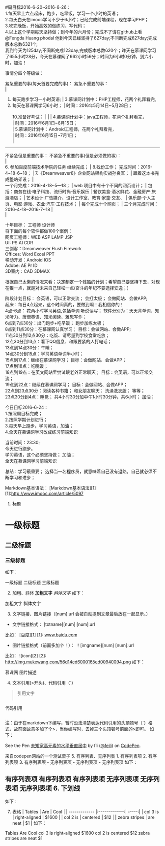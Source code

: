 #周目标2016-6-20~2016-6-26：<br/>
1.每天早上六点起床，跑步，吃早饭，学习一个小时的英语；<br/>
2.每天白天在imooc学习不少于6小时；已经完成前端课程，现在学习PHP；<br/>
3.吃完晚饭，开始高效的做练习，写代码；<br/>
4.以上这个学期每天坚持做；到今年的六月份；完成不了请在github上看@Fengda Huang  phodal  他到今天已经坚持了627day;不间断完成627day;完成版本总数6321个;<br/>
我到今天为125day;不间断完成123day;完成版本总数620个；昨天在慕课网学习了655小时28分，今天在慕课网了662小时56分；时间为6小时0分钟，到六小时，加油！<br/>

事情分四个等级做： <br />


紧急重要的事(每天首要完成的事)：                      紧急不重要的事：                        <br />
                                                  |                                       <br />
1. 每天跑步学习一小时英语;                          | 3.慕课网计划中：PHP工程师，花两个礼拜看完，<br /> 
2. 每天在慕课网学习6小时；                          |   时间：2016年5月14日~5月28日；         <br />  
10.准备好考试；                                    |
                                                  | 
                                                  | 4.慕课网计划中：java工程师，花两个礼拜看完，<br />   |    时间：2016年6月1日~6月15日；          <br />
                                                  | 5.慕课网计划中：Android工程师，花两个礼拜看完，<br /> 
                                                  |    时间：2016年6月15日~7月1日；          <br />
                                                  |
                                       
---------------------------------------------------------------------------------------------------
 不紧急但是重要的事：                                 不紧急不重要的事(但是必须做的事)：   
                                                  |  
6. 参加百度前端技术学院的任务 继续完成；             |  8.找份工作；
 完成时间：2016-4~18-6~18；                        | 
7.《Dreamweaver8》企业网站架构实战孙良军；            |
 跟着这本书完成整站架设；                           |                   
 一个月完成：2016-4-18~5—18；                      |
 web 项目中有十个不同的网页设计；                   |
 包括：商务在线·电子科技、流行时尚·音乐娱乐           |
 餐饮美食·酒水鲜花、金融房产·旅游酒店；               |
 艺术设计·广告媒介、设计工作室、教育·家童·交友、        |
 俱乐部·个人主页、电影·游戏、农业·汽车·工程技术；      |
 每个完成十个网页；                                |
 三个月完成时间：2016-4-18~2016-7~18               |                                         
                                                  |
 
十年目标：   工程师     设计师    <br />
将下面的每个软件都做100个案例： <br />
网页工程师：WEB  ASP  LAMP  JSP <br />
UI: PS  AI  CDR  <br />
三剑客：Dreamweaver  Flush  Firework <br />
Offices: Word   Excel  PPT  <br />
移动开发：Android  IOS <br />
Adobe: AE Pr ID  <br />
3D室内：CAD  3DMAX

根据自己太懒的情况来看；决定制定一个残酷的计划；希望自己要坚持下去，对现在狠一点，就是对未来自己轻松一点(奋斗的年纪不要选择安逸；) <br />

阶段计划目标： 会英语，可以正常交流； 会打太极； 会做网站、会做APP;     <br />
起床：每日4点起来，这个时间真的，要做到啊！我相信你的！ <br />
4点-6点： 花两小时学习英语,包括单词 听说读写； 软件分别为：天天背单词、知米听力、唐僧英语、知米阅读、雅思写作；<br />
6点到7点30分：出门跑步+吃早饭；    跑步加练太极；<br />
8点到11点30分：在慕课网认真学习； 目标：会做网站、会做APP;<br />
11点30分到12点30分：吃饭、请尽量到学校食堂吃放；<br />
12点30分到13点：看下QQ信息、和跟要紧的人打电话；<br />
13点到14点30分：午睡；<br />
14点30分到15点：学习英语单词半小时；<br />
15点到17点：继续在慕课网学习；   目标：会做网站、会做APP；<br />
17点到18点：吃晚饭；<br />
18点到19点：在英文网站里尝试跟老外正常聊天； 目标：会英语，可以正常交流；<br />
19点到22点：继续在慕课网学习；   目标：会做网站、会做APP；<br />
22点到23点30分：阅读各种书籍； 和女朋友聊天； 洗澡洗衣服； 等等；<br />
23点30分到4点：睡觉；  共4小时30分加中午1小时30分钟，共6小时；  加油；<br />

今日目标2016-6-24：<br/>
1.按照周目标完成；<br/>
2.按照学期计划进行；<br/>
3.每天早上跑步，学习英语，加油； <br/>
4.全天在慕课网学习改成练习前端知识<br />

当前时间：23:30;   <br/>
今天进行跑步。    <br />
学习英语，这个必须坚持做； 加油； <br/>
全天在慕课网学习前端知识<br/>

总结：学习最重要；  选择当一名程序员，就意味着自己没有退路，自己就必须不断学习和进步； <br />


Markdown基本语法：
[Markdown基本语法][1]
[1]:http://www.imooc.com/article/5097

1. 标题
# 一级标题
## 二级标题
### 三级标题
如下：

一级标题
二级标题
三级标题

2. 加粗、斜体
**加粗文字**
*斜体文字*
如下：

加粗文字
斜体文字

3. 文字链接、图片链接（[num]:url 会被自动提到文章最后放在一起显示。）
* 文字链接格式：
[txtname][num]
[num]:url

比如：
[百度][1]
[1]: www.baidu.com

* 图片链接格式（前面多加个！）：
！[imgname][num]
[num]:url

比如：
![icon][2]
[2]: http://img.mukewang.com/56d14cd6000165ed00940094.png
如下：

慕课网
图片描述

4. 文本引用(>开头)、代码引用（`）
> 引用文字
> ```
代码引用
> ```
注：由于在markdown下编写，暂时没法清楚表达代码引用的头顶顿号（`）格式，故前面故意多加了个>，当你编写时，去掉三个头顶顿号前面的>即可。
如下：

<p data-height="268" data-theme-id="0" data-slug-hash="obabXz" data-default-tab="result" data-user="feili" class='codepen'>
See the Pen <a href='http://codepen.io/feili/pen/obabXz/'>未知宽高元素的水平垂直居中</a> by fli (<a href='http://codepen.io/feili'>@feili</a>) on <a href='http://codepen.io'>CodePen</a>.
</p>
<script async src="//assets.codepen.io/assets/embed/ei.js"></script>
来自codepen网站的一个测试栗子
5. 有序列表、无序列表
 1. 有序列表项
 2. 有序列表项
 3. 有序列表项
 - 无序列表项
 - 无序列表项
 - 无序列表项
如下：

有序列表项
有序列表项
有序列表项
无序列表项
无序列表项
无序列表项
6. 下划线
----------
如下：

7. 表格
| Tables        | Are           | Cool  |
| ------------- |:-------------:| -----:|
| col 3 is      | right-aligned | $1600 |
| col 2 is      | centered      |   $12 |
| zebra stripes | are neat      |    $1 |
如下：

Tables  Are Cool
col 3 is    right-aligned   $1600
col 2 is    centered    $12
zebra stripes   are neat    $1
